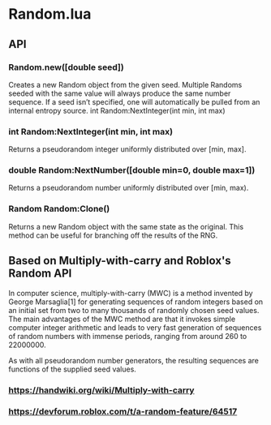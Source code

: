 # Random.lua

## API

### Random.new([double seed])

Creates a new Random object from the given seed.
Multiple Randoms seeded with the same value will always produce the same number sequence.
If a seed isn’t specified, one will automatically be pulled from an internal entropy source.
int Random:NextInteger(int min, int max)

### int Random:NextInteger(int min, int max)

Returns a pseudorandom integer uniformly distributed over [min, max].

### double Random:NextNumber([double min=0, double max=1])

Returns a pseudorandom number uniformly distributed over [min, max).

### Random Random:Clone()

Returns a new Random object with the same state as the original.
This method can be useful for branching off the results of the RNG.

## Based on Multiply-with-carry and Roblox's Random API

In computer science, multiply-with-carry (MWC) is a method invented by George Marsaglia[1] for generating sequences of random integers based on an initial set from two to many thousands of randomly chosen seed values. The main advantages of the MWC method are that it invokes simple computer integer arithmetic and leads to very fast generation of sequences of random numbers with immense periods, ranging from around 260 to 22000000.

As with all pseudorandom number generators, the resulting sequences are functions of the supplied seed values.
### https://handwiki.org/wiki/Multiply-with-carry
### https://devforum.roblox.com/t/a-random-feature/64517
